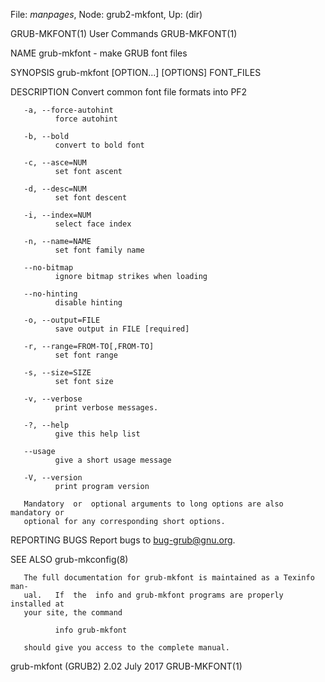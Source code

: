 File: *manpages*,  Node: grub2-mkfont,  Up: (dir)

GRUB-MKFONT(1)                   User Commands                  GRUB-MKFONT(1)



NAME
       grub-mkfont - make GRUB font files

SYNOPSIS
       grub-mkfont [OPTION...] [OPTIONS] FONT_FILES

DESCRIPTION
       Convert common font file formats into PF2

       -a, --force-autohint
              force autohint

       -b, --bold
              convert to bold font

       -c, --asce=NUM
              set font ascent

       -d, --desc=NUM
              set font descent

       -i, --index=NUM
              select face index

       -n, --name=NAME
              set font family name

       --no-bitmap
              ignore bitmap strikes when loading

       --no-hinting
              disable hinting

       -o, --output=FILE
              save output in FILE [required]

       -r, --range=FROM-TO[,FROM-TO]
              set font range

       -s, --size=SIZE
              set font size

       -v, --verbose
              print verbose messages.

       -?, --help
              give this help list

       --usage
              give a short usage message

       -V, --version
              print program version

       Mandatory  or  optional arguments to long options are also mandatory or
       optional for any corresponding short options.

REPORTING BUGS
       Report bugs to <bug-grub@gnu.org>.

SEE ALSO
       grub-mkconfig(8)

       The full documentation for grub-mkfont is maintained as a Texinfo  man-
       ual.   If  the  info and grub-mkfont programs are properly installed at
       your site, the command

              info grub-mkfont

       should give you access to the complete manual.



grub-mkfont (GRUB2) 2.02           July 2017                    GRUB-MKFONT(1)
